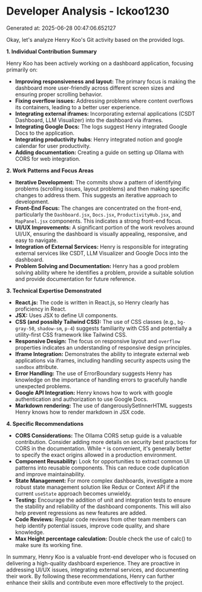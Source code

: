 # Developer Analysis - lckoo1230
Generated at: 2025-06-28 00:47:06.652127

Okay, let's analyze Henry Koo's Git activity based on the provided logs.

**1. Individual Contribution Summary**

Henry Koo has been actively working on a dashboard application, focusing primarily on:

*   **Improving responsiveness and layout:**  The primary focus is making the dashboard more user-friendly across different screen sizes and ensuring proper scrolling behavior.
*   **Fixing overflow issues:** Addressing problems where content overflows its containers, leading to a better user experience.
*   **Integrating external iframes:**  Incorporating external applications (CSDT Dashboard, LLM Visualizer) into the dashboard via iframes.
*   **Integrating Google Docs:** The logs suggest Henry integrated Google Docs to the application.
*   **Integrating productivity hubs**: Henry integrated notion and google calendar for user productivity.
*   **Adding documentation:**  Creating a guide on setting up Ollama with CORS for web integration.

**2. Work Patterns and Focus Areas**

*   **Iterative Development:**  The commits show a pattern of identifying problems (scrolling issues, layout problems) and then making specific changes to address them.  This suggests an iterative approach to development.
*   **Front-End Focus:** The changes are concentrated on the front-end, particularly the `Dashboard.jsx`, `Docs.jsx`, `ProductivityHub.jsx`, and `MapPanel.jsx` components.  This indicates a strong front-end focus.
*   **UI/UX Improvements:** A significant portion of the work revolves around UI/UX, ensuring the dashboard is visually appealing, responsive, and easy to navigate.
*   **Integration of External Services:**  Henry is responsible for integrating external services like CSDT, LLM Visualizer and Google Docs into the dashboard.
*   **Problem Solving and Documentation:** Henry has a good problem solving ability where he identifies a problem, provide a suitable solution and provide documentation for future reference.

**3. Technical Expertise Demonstrated**

*   **React.js:**  The code is written in React.js, so Henry clearly has proficiency in React.
*   **JSX:**  Uses JSX to define UI components.
*   **CSS (and possibly Tailwind CSS):**  The use of CSS classes (e.g., `bg-gray-50`, `shadow-sm`, `p-4`) suggests familiarity with CSS and potentially a utility-first CSS framework like Tailwind CSS.
*   **Responsive Design:**  The focus on responsive layout and `overflow` properties indicates an understanding of responsive design principles.
*   **Iframe Integration:**  Demonstrates the ability to integrate external web applications via iframes, including handling security aspects using the `sandbox` attribute.
*   **Error Handling:** The use of ErrorBoundary suggests Henry has knowledge on the importance of handling errors to gracefully handle unexpected problems.
*   **Google API Integration:** Henry knows how to work with google authentication and authorization to use Google Docs.
*   **Markdown rendering:** The use of dangerouslySetInnerHTML suggests Henry knows how to render markdown in JSX code.

**4. Specific Recommendations**

*   **CORS Considerations:** The Ollama CORS setup guide is a valuable contribution. Consider adding more details on security best practices for CORS in the documentation.  While `*` is convenient, it's generally better to specify the exact origins allowed in a production environment.
*   **Component Reusability:**  Look for opportunities to extract common UI patterns into reusable components.  This can reduce code duplication and improve maintainability.
*   **State Management:** For more complex dashboards, investigate a more robust state management solution like Redux or Context API if the current `useState` approach becomes unwieldy.
*   **Testing:**  Encourage the addition of unit and integration tests to ensure the stability and reliability of the dashboard components. This will also help prevent regressions as new features are added.
*   **Code Reviews:**  Regular code reviews from other team members can help identify potential issues, improve code quality, and share knowledge.
*   **Max Height percentage calculation:** Double check the use of calc() to make sure its working fine.

In summary, Henry Koo is a valuable front-end developer who is focused on delivering a high-quality dashboard experience. They are proactive in addressing UI/UX issues, integrating external services, and documenting their work. By following these recommendations, Henry can further enhance their skills and contribute even more effectively to the project.
